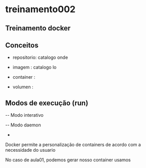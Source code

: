 # treinamento002
Treinamento docker
------------------

Conceitos
---------

- repositorio: catalogo onde 

- imagem : catalogo lo 

- container :

- volumen :




Modos de execução (run)
-----------------

-- Modo interativo

-- Modo daemon

- 

Docker permite a personalização de containers de acordo com a necessidade do usuario


No caso de aula01, podemos gerar nosso container usamos